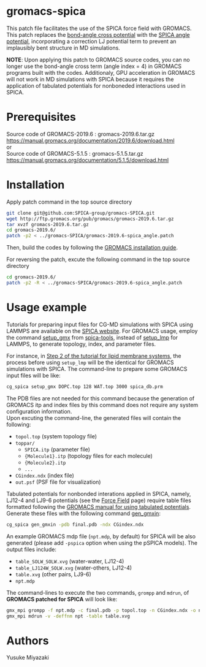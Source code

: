 # gromacs-spica
This patch file facilitates the use of the SPICA force field with GROMACS. 
This patch replaces the [bond-angle cross potential](https://manual.gromacs.org/current/reference-manual/functions/bonded-interactions.html#bond-angle-cross-term)
with the [SPICA angle potential](https://www.spica-ff.org/forcefield.html), incorporating a correction LJ potential term
to prevent an implausibly bent structure in MD simulations.  

**NOTE**: Upon applying this patch to GROMACS source codes, you can no longer use the bond-angle cross term (angle index = 4) in GROMACS programs built with the codes. Additionaly, GPU acceleration in GROMACS will not work in MD simulations with SPICA because it requires the application of tabulated potentials for nonboneded interactions used in SPICA. 

# Prerequisites
Source code of GROMACS-2019.6 : gromacs-2019.6.tar.gz
https://manual.gromacs.org/documentation/2019.6/download.html  
or  
Source code of GROMACS-5.1.5 : gromacs-5.1.5.tar.gz  
https://manual.gromacs.org/documentation/5.1.5/download.html  

# Installation  
Apply patch command in the top source directory  

```bash
git clone git@github.com:SPICA-group/gromacs-SPICA.git
wget http://ftp.gromacs.org/pub/gromacs/gromacs-2019.6.tar.gz
tar xvzf gromacs-2019.6.tar.gz  
cd gromacs-2019.6/  
patch -p2 < ../gromacs-SPICA/gromacs-2019.6-spica_angle.patch  
```
Then, build the codes by following the [GROMACS installation guide](https://manual.gromacs.org/current/install-guide/index.html). 

For reversing the patch, excute the following command in the top source directory  
```bash
cd gromacs-2019.6/  
patch -p2 -R < ../gromacs-SPICA/gromacs-2019.6-spica_angle.patch  
```
# Usage example
Tutorials for preparing input files for CG-MD simulations with SPICA using LAMMPS are available on the [SPICA website](https://www.spica-ff.org/tutorial_protein.html).
For GROMACS usage, employ the command [setup_gmx](https://spica-group.github.io/spica-tools/setup_gmx.html) from [spica-tools](https://github.com/SPICA-group/spica-tools), 
instead of [setup_lmp](https://spica-group.github.io/spica-tools/setup_lmp.html) for LAMMPS, to generate topology, index, and parameter files.

For instance, in [Step 2 of the tutorial for lipid membrane systems](https://www.spica-ff.org/tutorial_lipid2.html),
the process before using `setup_lmp` will be the identical for GROMACS simulations with SPICA. 
The command-line to prepare some GROMACS input files will be like:
```bash
cg_spica setup_gmx DOPC.top 128 WAT.top 3000 spica_db.prm 
```
The PDB files are not needed for this command because the generation of GROMACS itp and index files by this command does not require any system configuration information.  
Upon excuting the command-line, the generated files will contain the following:
* `topol.top` (system topology file)
* `toppar/`
  * `SPICA.itp` (parameter file)
  * `{Molecule1}.itp` (topology files for each molecule)
  * `{Molecule2}.itp`
  * `...`
* `CGindex.ndx` (index file)
* `out.psf` (PSF file for visualization)

Tabulated potentials for nonbonded interations applied in SPICA, namely, LJ12-4 and LJ9-6 potentials (see the [Force Field](https://www.spica-ff.org/forcefield.html) page) require table files formatted following the 
[GROMACS manual for using tabulated potentials](https://manual.gromacs.org/current/reference-manual/special/tabulated-interaction-functions.html).
Generate these files with the following command [gen_gmxin](https://spica-group.github.io/spica-tools/gen_gmxin.html):
```bash
cg_spica gen_gmxin -pdb final.pdb -ndx CGindex.ndx
```
An example GROMACS mdp file (`npt.mdp`, by default) for SPICA will be also generated (please add `-pspica` option when using the pSPICA models).
The output files include:
* `table_SOLW_SOLW.xvg` (water-water, LJ12-4)
* `table_LJ124W_SOLW.xvg` (water-others, LJ12-4)
* `table.xvg` (other pairs, LJ9-6)
* `npt.mdp` 

The command-lines to execute the two commands, `grompp` and `mdrun`, of **GROMACS patched for SPICA** will look like:
```bash
gmx_mpi grompp -f npt.mdp -c final.pdb -p topol.top -n CGindex.ndx -o npt.tpr -maxwarn 5
gmx_mpi mdrun -v -deffnm npt -table table.xvg
```

# Authors

Yusuke Miyazaki
